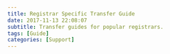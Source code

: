 ```yaml
---
title: Registrar Specific Transfer Guide
date: 2017-11-13 22:08:07
subtitle: Transfer guides for popular registrars.
tags: [Guide]
categories: [Support]
---
```


<!-- more -->
